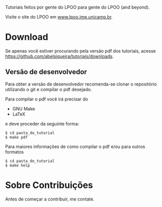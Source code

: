 Tutoriais feitos por gente do LPOO para gente do LPOO (and beyond).

Visite o site do LPOO em www.lpoo.ime.unicamp.br.

Download
========

Se apenas você estiver procurando pela versão pdf dos tutoriais, acesse
https://github.com/abelsiqueira/tutoriais/downloads.

Versão de desenvolvedor
-----------------------

Para obter a versão de desenvolvedor recomenda-se clonar o repositório
utilizando o git e compilar o pdf desejado.

Para compilar o pdf você irá precisar do

* GNU Make
* LaTeX

e deve proceder da seguinte forma:

    $ cd pasta_do_tutorial
    $ make pdf

Para maiores informações de como compilar o pdf e/ou para outros formatos

    $ cd pasta_do_tutorial
    $ make help

Sobre Contribuições
===================

Antes de começar a contribuir, me contate.
